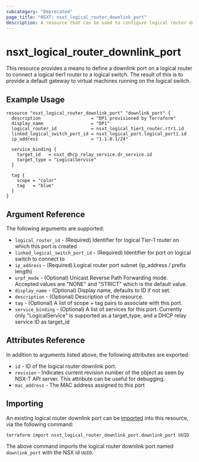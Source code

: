 ```yaml
---
subcategory: "Deprecated"
page_title: "NSXT: nsxt_logical_router_downlink_port"
description: A resource that can be used to configure logical router downlink port in NSX.
---
```


# nsxt_logical_router_downlink_port

This resource provides a means to define a downlink port on a logical router to connect a logical tier1 router to a logical switch. The result of this is to provide a default gateway to virtual machines running on the logical switch.

## Example Usage

```hcl
resource "nsxt_logical_router_downlink_port" "downlink_port" {
  description                   = "DP1 provisioned by Terraform"
  display_name                  = "DP1"
  logical_router_id             = nsxt_logical_tier1_router.rtr1.id
  linked_logical_switch_port_id = nsxt_logical_port.logical_port1.id
  ip_address                    = "1.1.0.1/24"

  service_binding {
    target_id   = nsxt_dhcp_relay_service.dr_service.id
    target_type = "LogicalService"
  }

  tag {
    scope = "color"
    tag   = "blue"
  }
}
```

## Argument Reference

The following arguments are supported:

* `logical_router_id` - (Required) Identifier for logical Tier-1 router on which this port is created
* `linked_logical_switch_port_id` - (Required) Identifier for port on logical switch to connect to
* `ip_address` - (Required) Logical router port subnet (ip_address / prefix length)
* `urpf_mode` - (Optional) Unicast Reverse Path Forwarding mode. Accepted values are "NONE" and "STRICT" which is the default value.
* `display_name` - (Optional) Display name, defaults to ID if not set.
* `description` - (Optional) Description of the resource.
* `tag` - (Optional) A list of scope + tag pairs to associate with this port.
* `service_binding` - (Optional) A list of services for this port. Currently only "LogicalService" is supported as a target_type, and a DHCP relay service ID as target_id

## Attributes Reference

In addition to arguments listed above, the following attributes are exported:

* `id` - ID of the logical router downlink port.
* `revision` - Indicates current revision number of the object as seen by NSX-T API server. This attribute can be useful for debugging.
* `mac_address` - The MAC address assigned to this port

## Importing

An existing logical router downlink port can be [imported][docs-import] into this resource, via the following command:

[docs-import]: https://developer.hashicorp.com/terraform/cli/import

```shell
terraform import nsxt_logical_router_downlink_port.downlink_port UUID
```

The above command imports the logical router downlink port named `downlink_port` with the NSX id `UUID`.
